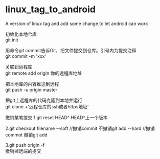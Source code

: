 # linux_tag_to_android
A version of linux tag and add some change to let android can work

初始化本地仓库  
git init 


用命令git commit告诉Git，把文件提交到仓库。引号内为提交注释  
git commit -m 'xxx'


关联到远程库  
git remote add origin 你的远程库地址


把本地库的内容推送到远程  
git push -u origin master


把git上远程库的代码克隆到本地并运行  
git clone +'远程仓库的ssh或者https地址'

撤销某笔提交
1.git reset HEAD^
  HEAD^上一个版本 

2.git checkout filename 
  --soft //撤销commit 不撤销git add 
  --hard //撤销commot 撤销git add  
  
3.git push origin -f  
  撤销掉远端的提交

